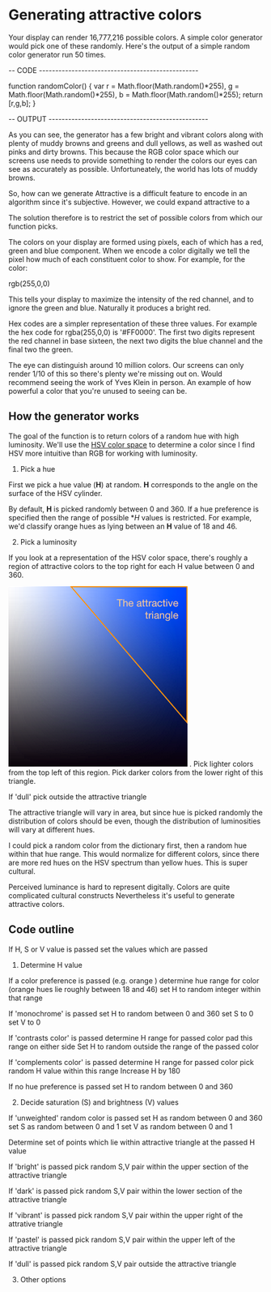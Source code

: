 # Generating attractive colors

Your display can render 16,777,216 possible colors. A simple color generator would pick one of these randomly. Here's the output of a simple random color generator run 50 times.

-- CODE -------------------------------------------------

function randomColor() {
	var r = Math.floor(Math.random()*255),
			g = Math.floor(Math.random()*255),
			b = Math.floor(Math.random()*255);
	return [r,g,b];
}

-- OUTPUT -------------------------------------------------

As you can see, the generator has a few bright and vibrant colors along with plenty of muddy browns and greens and dull yellows, as well as washed out pinks and dirty browns. This because the RGB color space which our screens use needs to provide something to render the colors our eyes can see as accurately as possible. Unfortuneately, the world has lots of muddy browns.

So, how can we generate 
Attractive is a difficult feature to encode in an algorithm since it's subjective. However, we could expand attractive to a

The solution therefore is to restrict the set of possible colors from which our function picks.

The colors on your display are formed using pixels, each of which has a red, green and blue component.  When we encode a color digitally we tell the pixel how much of each constituent color to show. For example, for the color:

rgb(255,0,0)

This tells your display to maximize the intensity of the red channel, and to ignore the green and blue. Naturally it produces a bright red.

Hex codes are a simpler representation of these three values. For example the hex code for rgba(255,0,0) is '#FF0000'. The first two digits represent the red channel in base sixteen, the next two digits the blue channel and the final two the green.

The eye can distinguish around 10 million colors. Our screens can only render 1/10 of this so there's plenty we're missing out on. Would recommend seeing the work of Yves Klein in person. An example of how powerful a color that you're unused to seeing can be.

## How the generator works

The goal of the function is to return colors of a random hue with high luminosity. We'll use the [HSV color space](http://en.wikipedia.org/wiki/HSL_and_HSV) to determine a color since I find HSV more intuitive than RGB for working with luminosity.

1. Pick a hue

First we pick a hue value (**H**) at random. **H** corresponds to the angle on the surface of the HSV cylinder. 

By default, **H** is picked randomly between 0 and 360. If a hue preference is specified then the range of possible **H* values is restricted. For example, we'd classify orange hues as lying between an **H** value of 18 and 46.

2. Pick a luminosity

If you look at a representation of the HSV color space, there's roughly a region of attractive colors to the top right for each H value between 0 and 360. 

![Attractive triangle](/demo/attractive_triangle.png "Attractive triangle")
. Pick lighter colors from the top left of this region. Pick darker colors from the lower right of this triangle.

If 'dull' pick outside the attractive triangle

The attractive triangle will vary in area, but since hue is picked randomly the distribution of colors should be even, though the distribution of luminosities will vary at different hues.

I could pick a random color from the dictionary first, then a random hue within that hue range.
This would normalize for different colors, since there are more red hues on the HSV spectrum than yellow hues. This is super cultural.

Perceived luminance is hard to represent digitally. Colors are quite complicated cultural constructs Nevertheless it's useful to generate attractive colors.

## Code outline

If H, S or V value is passed
   set the values which are passed

1. Determine H value

If a color preference is passed (e.g. orange )
   determine hue range for color (orange hues lie roughly between 18 and 46)
   set H to random integer within that range

If 'monochrome' is passed
   set H to random between 0 and 360
   set S to 0
   set V to 0

If 'contrasts color' is passed
   determine H range for passed color
   pad this range on either side
   Set H to random outside the range of the passed color

If 'complements color' is passed
   determine H range for passed color
   pick random H value within this range
   Increase H by 180

If no hue preference is passed
   set H to random between 0 and 360

2. Decide saturation (S) and brightness (V) values

If 'unweighted' random color is passed
   set H as random between 0 and 360
   set S as random between 0 and 1
   set V as random between 0 and 1

Determine set of points which lie within attractive triangle at the passed H value

If 'bright' is passed
   pick random S,V pair within the upper section of the attractive triangle

If 'dark' is passed
   pick random S,V pair within the lower section of the attractive triangle

If 'vibrant' is passed
   pick random S,V pair within the upper right of the attrative triangle

If 'pastel' is passed
   pick random S,V pair within the upper left of the attractive triangle

If 'dull' is passed
   pick random S,V pair outside the attractive triangle

3. Other options


